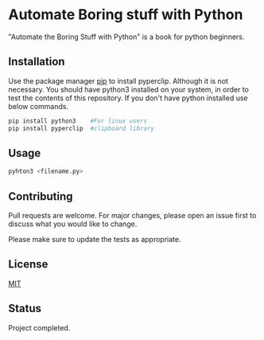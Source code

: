 # Automate Boring stuff with Python

"Automate the Boring Stuff with Python" is a book for python beginners.


## Installation

Use the package manager [pip](https://pip.pypa.io/en/stable/) to install 
pyperclip. Although it is not necessary.
You should have python3 installed on your system, in order to test the 
contents of this repository. If you don't have python installed use 
below commands.

```bash 
pip install python3    #For linux users
pip install pyperclip  #clipboard library
```

## Usage

```python
pyhton3 <filename.py>
```

## Contributing
Pull requests are welcome. For major changes, please open an issue first 
to discuss what you would like to change.

Please make sure to update the tests as appropriate.

## License
[MIT](https://choosealicense.com/licenses/mit/)

## Status
Project completed.

